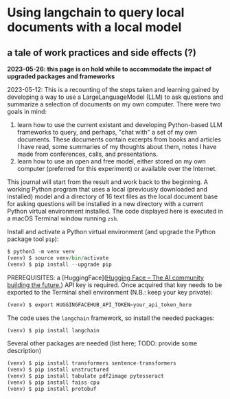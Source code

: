 # Using langchain to query local documents with a local model

## a tale of work practices and side effects (?)

**2023-05-26: this page is on hold while to accommodate the impact of upgraded packages and frameworks**

2023-05-12: This is a recounting of the steps taken and learning gained by developing a way to use a LargeLanguageModel (LLM) to ask questions and summarize a selection of documents on my own computer. There were two goals in mind:
1. learn how to use the current existant and developing Python-based LLM frameworks to query, and perhaps, "chat with" a set of my own documents. These documents contain excerpts from books and articles I have read, some summaries of my thoughts about them, notes I have made from conferences, calls, and presentations.
2. learn how to use an open and free model, either stored on my own computer (preferred for this experiment) or available over the Internet.

This journal will start from the result and work back to the beginning. A working Python program that uses a local (previously downloaded and installed) model and a directory of 16 text files as the local document base for asking questions will be installed in a new directory with a current Python virtual environment installed. The code displayed here is executed in a macOS Terminal window running `zsh`.  

Install and activate a Python virtual environment (and upgrade the Python package tool `pip`):  
```Python
$ python3 -m venv venv
(venv) $ source venv/bin/activate
(venv) $ pip install --upgrade pip
```  
PREREQUISITES: a [HuggingFace]([Hugging Face – The AI community building the future.](https://huggingface.co/)) API key is required. Once acquired that key needs to be exported to the Terminal shell environment (N.B.: keep your key private):  
```Python
(venv) $ export HUGGINGFACEHUB_API_TOKEN=your_api_token_here
```  
The code uses the `langchain` framework, so install the needed packages:  
```python
(venv) $ pip install langchain
```  
Several other packages are needed (list here; TODO: provide some description)  
```python
(venv) $ pip install transformers sentence-transformers
(venv) $ pip install unstructured
(venv) $ pip install tabulate pdf2image pytesseract
(venv) $ pip install faiss-cpu
(venv) $ pip install protobuf
```  
